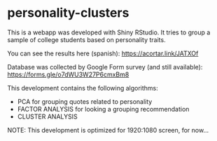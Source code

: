 # personality-clusters
This is a webapp was developed with Shiny RStudio. It tries to group a sample of college students based on personality traits.

You can see the results here (spanish): https://acortar.link/JATXOf

Database was collected by Google Form survey (and still available): https://forms.gle/o7dWU3W27P6cmxBm8

This development contains the following algorithms:

* PCA for grouping quotes related to personality
* FACTOR ANALYSIS for looking a grouping recommendation
* CLUSTER ANALYSIS

NOTE: This development is optimized for 1920:1080 screen, for now...
